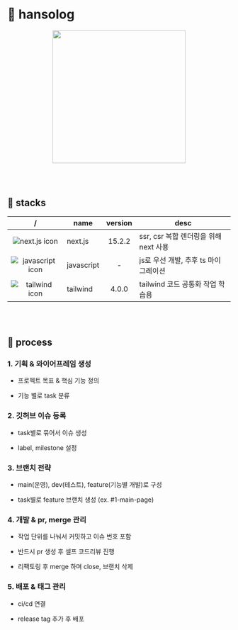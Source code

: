 # 📝 hansolog

<div align="center">
  <img src="https://64.media.tumblr.com/dcf769c9b7cca4af44d89f5ee186c491/tumblr_mwu039CXnb1s1yw61o1_500.gifv" alt="" width="300" />
</div>

<br /><br />

## 🚀 stacks

|                                 /                                  | name       | version | desc                                  |
| :----------------------------------------------------------------: | ---------- | :-----: | ------------------------------------- |
|   ![next.js icon](https://skillicons.dev/icons?i=next&perline=)    | next.js    | 15.2.2  | ssr, csr 복합 렌더링을 위해 next 사용 |
|   ![javascript icon](https://skillicons.dev/icons?i=js&perline=)   | javascript |    -    | js로 우선 개발, 추후 ts 마이그레이션  |
| ![tailwind icon](https://skillicons.dev/icons?i=tailwind&perline=) | tailwind   |  4.0.0  | tailwind 코드 공통화 작업 학습용      |

<br /><br />

## 📌 process

### 1. 기획 & 와이어프레임 생성

- 프로젝트 목표 & 핵심 기능 정의

- 기능 별로 task 분류

### 2. 깃허브 이슈 등록

- task별로 묶어서 이슈 생성

- label, milestone 설정

### 3. 브랜치 전략

- main(운영), dev(테스트), feature(기능별 개발)로 구성

- task별로 feature 브랜치 생성 (ex. #1-main-page)

### 4. 개발 & pr, merge 관리

- 작업 단위를 나눠서 커밋하고 이슈 번호 포함

- 반드시 pr 생성 후 셀프 코드리뷰 진행

- 리팩토링 후 merge 하며 close, 브랜치 삭제

### 5. 배포 & 태그 관리

- ci/cd 연결

- release tag 추가 후 배포
